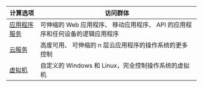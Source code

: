 
| 计算选项             | 访问群体   |
| --------------------------- | --------   |
| [应用程序服务][lnk_app]      | 可伸缩的 Web 应用程序、 移动应用程序、 API 的应用程序和任何设备的逻辑应用程序 |
| [云服务][lnk_cloud] | 高度可用、 可伸缩的 n 层云应用程序的操作系统的更多控制 |
| [虚拟机][lnk_vm]  | 自定义的 Windows 和 Linux，完全控制操作系统的虚拟机 |

[lnk_app]: ../articles/app-service-web/app-service-web-overview.md
[lnk_vm]: ../articles/virtual-machines/virtual-machines-windows-about.md
[lnk_cloud]: ../articles/cloud-services/cloud-services-choose-me.md